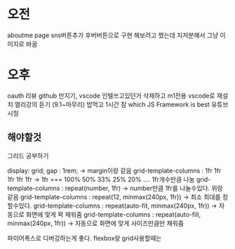 # 오전

aboutme page sns버튼추가 후버버튼으로 구현 해보려고 했는데 지저분해서 그냥 이미지로 바꿈

# 오후

oauth 리뷰
github 만지기, vscode 인텔쓰고있던거 삭제하고 m1전용 vscode로 재설치
엘리강의 듣기 (9.1~마무리)
밥먹고 1시간 잠
which JS Framework is best 유튜브 시청

## 해야할것

그리드 공부하기

display: grid;
gap : 1rem; -> margin이랑 같음
grid-template-columns : 1fr 1fr 1fr 1fr 1fr -> 1fr === 100% 50% 33% 25% 20% .... 1fr개수만큼 나눔
grid-template-columns : repeat(number, 1fr) -> number만큼 1fr를 나눌수있다. 위랑 같음
grid-template-columns : repeat(12, minmax(240px, 1fr)) -> 최소 최대를 정할수있다.
grid-template-columns : repeat(auto-fit, minmax(240px, 1fr)) -> 자동으로 화면에 맞게 꽉 채워줌
grid-template-columns : repeat(auto-fill, minmax(240px, 1fr)) -> 자동으로 화면에 맞게 사이즈만큼만 채워줌

파이어폭스로 디버깅하는게 좋다. flexbox랑 grid사용할때는
